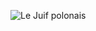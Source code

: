 ![Le Juif polonais](https://upload.wikimedia.org/wikipedia/commons/thumb/0/0c/2018_FIM_Ice_Speedway_Gladiators_World_Championship_-_GP_7_Niedermaier-5563.jpg/400px-2018_FIM_Ice_Speedway_Gladiators_World_Championship_-_GP_7_Niedermaier-5563.jpg)
